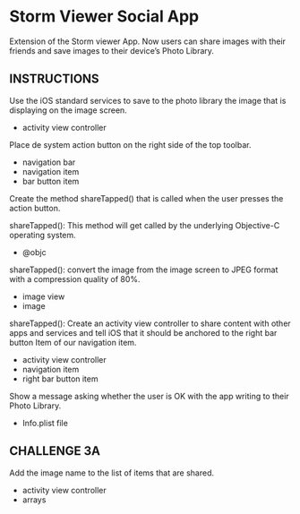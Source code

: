# Storm Viewer Social App 

Extension of the Storm viewer App. Now users can share images with their friends and save images to their device’s Photo Library.


## INSTRUCTIONS

Use the iOS standard services to save to the photo library the image that is displaying on the image screen.

- activity view controller

Place de system action button on the right side of the top toolbar.

- navigation bar
- navigation item
- bar button item

Create the method shareTapped() that is called when the user presses the action button.

shareTapped(): This method will get called by the underlying Objective-C operating system.

- @objc

shareTapped(): convert the image from the image screen to JPEG format with a compression quality of 80%.

- image view
- image

shareTapped(): Create an activity view controller to share content with other apps and services and tell iOS that it should be anchored to the right bar button Item of our navigation item.

- activity view controller
- navigation item
- right bar button item

Show a message asking whether the user is OK with the app writing to their Photo Library.

- Info.plist file

## CHALLENGE 3A

Add the image name to the list of items that are shared. 

- activity view controller
- arrays